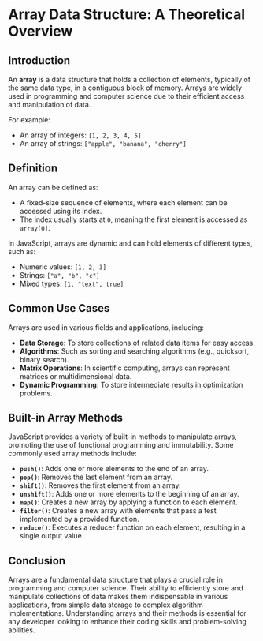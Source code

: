 # Array Data Structure: A Theoretical Overview

## Introduction
An **array** is a data structure that holds a collection of elements, typically of the same data type, in a contiguous block of memory. Arrays are widely used in programming and computer science due to their efficient access and manipulation of data.

For example:
- An array of integers: `[1, 2, 3, 4, 5]`
- An array of strings: `["apple", "banana", "cherry"]`

## Definition
An array can be defined as:
- A fixed-size sequence of elements, where each element can be accessed using its index.
- The index usually starts at `0`, meaning the first element is accessed as `array[0]`.

In JavaScript, arrays are dynamic and can hold elements of different types, such as:
- Numeric values: `[1, 2, 3]`
- Strings: `["a", "b", "c"]`
- Mixed types: `[1, "text", true]`

## Common Use Cases
Arrays are used in various fields and applications, including:
- **Data Storage**: To store collections of related data items for easy access.
- **Algorithms**: Such as sorting and searching algorithms (e.g., quicksort, binary search).
- **Matrix Operations**: In scientific computing, arrays can represent matrices or multidimensional data.
- **Dynamic Programming**: To store intermediate results in optimization problems.

## Built-in Array Methods
JavaScript provides a variety of built-in methods to manipulate arrays, promoting the use of functional programming and immutability. Some commonly used array methods include:
- **`push()`**: Adds one or more elements to the end of an array.
- **`pop()`**: Removes the last element from an array.
- **`shift()`**: Removes the first element from an array.
- **`unshift()`**: Adds one or more elements to the beginning of an array.
- **`map()`**: Creates a new array by applying a function to each element.
- **`filter()`**: Creates a new array with elements that pass a test implemented by a provided function.
- **`reduce()`**: Executes a reducer function on each element, resulting in a single output value.

## Conclusion
Arrays are a fundamental data structure that plays a crucial role in programming and computer science. Their ability to efficiently store and manipulate collections of data makes them indispensable in various applications, from simple data storage to complex algorithm implementations. Understanding arrays and their methods is essential for any developer looking to enhance their coding skills and problem-solving abilities.
